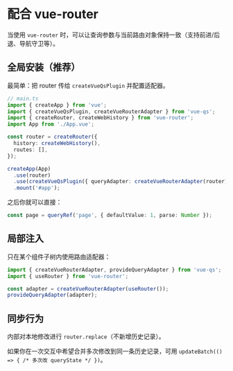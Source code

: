 # 配合 vue-router

当使用 `vue-router` 时，可以让查询参数与当前路由对象保持一致（支持前进/后退、导航守卫等）。

## 全局安装（推荐）

最简单：把 router 传给 `createVueQsPlugin` 并配置适配器。

```ts
// main.ts
import { createApp } from 'vue';
import { createVueQsPlugin, createVueRouterAdapter } from 'vue-qs';
import { createRouter, createWebHistory } from 'vue-router';
import App from './App.vue';

const router = createRouter({
  history: createWebHistory(),
  routes: [],
});

createApp(App)
  .use(router)
  .use(createVueQsPlugin({ queryAdapter: createVueRouterAdapter(router) }))
  .mount('#app');
```

之后你就可以直接：

```ts
const page = queryRef('page', { defaultValue: 1, parse: Number });
```

## 局部注入

只在某个组件子树内使用路由适配器：

```ts
import { createVueRouterAdapter, provideQueryAdapter } from 'vue-qs';
import { useRouter } from 'vue-router';

const adapter = createVueRouterAdapter(useRouter());
provideQueryAdapter(adapter);
```

## 同步行为

内部对本地修改进行 `router.replace`（不新增历史记录）。

如果你在一次交互中希望合并多次修改到同一条历史记录，可用 `updateBatch(() => { /* 多次改 queryState */ })`。
